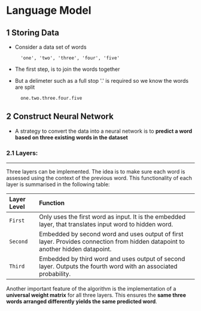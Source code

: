 # Language Model

## 1 Storing Data
* Consider a data set of words

        'one', 'two', 'three', 'four', 'five'

* The first step, is to join the words together
* But a delimeter such as a full stop '.' is required so we know the words are split

        one.two.three.four.five

 ## 2 Construct Neural Network
 * A strategy to convert the data into a neural network is to **predict a word based on three existing words in the dataset** 
 
 ### 2.1 Layers:
 ---
Three layers can be implemented. The idea is to make sure each word is assessed using the context of the previous word. This functionality of each layer is summarised in the following table: 

<!--- Table Explaining Concepts--->
| Layer Level | Function|
| :---        |     :---      |
| `First`  | Only uses the first word as input. It is the embedded layer, that translates input word to hidden word.|
| `Second` | Embedded by second word and uses output of first layer. Provides connection from hidden datapoint to another hidden datapoint.  |
| `Third` | Embedded by third word and uses output of second layer. Outputs the fourth word with an associated probability.  |

Another important feature of the algorithm is the implementation of a **universal weight matrix** for all three layers. This ensures the **same three words arranged differently yields the same predicted word**. 





